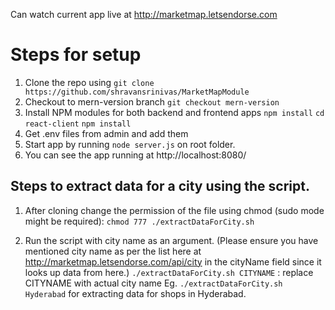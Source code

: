 Can watch current app live at http://marketmap.letsendorse.com

# Steps for setup

1. Clone the repo using 
   `git clone https://github.com/shravansrinivas/MarketMapModule`
2. Checkout to mern-version branch
    `git checkout mern-version`
3. Install NPM modules for both backend and frontend apps
    `npm install`
    `cd react-client`
    `npm install`
4. Get .env files from admin and add them
5. Start app by running `node server.js` on root folder.
6. You can see the app running at http://localhost:8080/

## Steps to extract data for a city using the script.

1. After cloning change the permission of the file using chmod (sudo mode might be required):
    `chmod 777 ./extractDataForCity.sh`

2. Run the script with city name as an argument. (Please ensure you have mentioned city name as per the list here at http://marketmap.letsendorse.com/api/city in the cityName field since it looks up data from here.)
    `./extractDataForCity.sh CITYNAME` : replace CITYNAME with actual city name 
    Eg. `./extractDataForCity.sh Hyderabad` for extracting data for shops in Hyderabad.